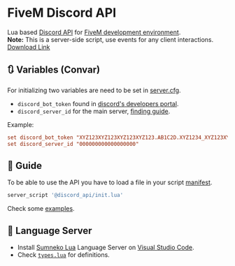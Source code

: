 # FiveM Discord API

Lua based [Discord API](https://discord.com/developers/docs) for [FiveM development environment](https://docs.fivem.net/docs/).  
**Note:** This is a server-side script, use events for any client interactions.  
[Download Link](https://github.com/imperfect-fivem/discord_api/releases/latest/download/discord_api.zip)

## 🔃 Variables (Convar)

For initializing two variables are need to be set in [server.cfg](https://docs.fivem.net/docs/server-manual/setting-up-a-server-vanilla/#servercfg).

- `discord_bot_token` found in [discord's developers portal](https://discord.com/developers/applications).
- `discord_server_id` for the main server, [finding guide](https://support-dev.discord.com/hc/en-us/articles/360028717192-Where-can-I-find-my-Application-Team-Server-ID).

Example:

```cfg
set discord_bot_token "XYZ123XYZ123XYZ123XYZ123.AB1C2D.XYZ1234_XYZ123XYZ123XYZ1_XYZ123XYZ1234"
set discord_server_id "000000000000000000"
```

## 📖 Guide

To be able to use the API you have to load a file in your script [manifest](https://docs.fivem.net/docs/scripting-reference/resource-manifest/resource-manifest/).

```lua
server_script '@discord_api/init.lua'
```

Check some [examples]().

## 🤖 Language Server

- Install [Sumneko Lua](https://marketplace.visualstudio.com/items?itemName=sumneko.lua) Language Server on [Visual Studio Code](https://code.visualstudio.com/).
- Check [`types.lua`](./types.lua) for definitions.

